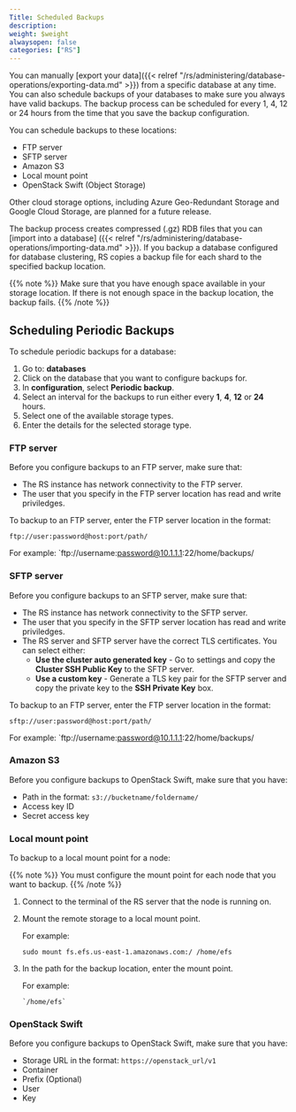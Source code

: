 ```yaml
---
Title: Scheduled Backups
description: 
weight: $weight
alwaysopen: false
categories: ["RS"]
---
```

You can manually [export your data]({{< relref "/rs/administering/database-operations/exporting-data.md" >}})
from a specific database at any time.
You can also schedule backups of your databases to make sure you always have valid backups.
The backup process can be scheduled for every 1, 4, 12 or 24 hours from the time that you save the backup configuration.

You can schedule backups to these locations:

- FTP server
- SFTP server
- Amazon S3
- Local mount point
- OpenStack Swift (Object Storage)

Other cloud storage options, including Azure Geo-Redundant Storage and Google Cloud Storage,
are planned for a future release.

The backup process creates compressed (.gz) RDB files that you can [import into a database]
({{< relref "/rs/administering/database-operations/importing-data.md" >}}).
If you backup a database configured for database clustering,
RS copies a backup file for each shard to the specified backup location.

{{% note %}}
Make sure that you have enough space available in your storage location.
If there is not enough space in the backup location, the backup fails.
{{% /note %}}

## Scheduling Periodic Backups

To schedule periodic backups for a database:

1. Go to: **databases**
1. Click on the database that you want to configure backups for.
1. In **configuration**, select **Periodic backup**.
1. Select an interval for the backups to run either every **1**, **4**, **12** or **24** hours.
1. Select one of the available storage types.
1. Enter the details for the selected storage type.

### FTP server

Before you configure backups to an FTP server, make sure that:

- The RS instance has network connectivity to the FTP server.
- The user that you specify in the FTP server location has read and write priviledges.

To backup to an FTP server, enter the FTP server location in the format:

```src
ftp://user:password@host:port/path/
```

For example: `ftp://username:password@10.1.1.1:22/home/backups/

### SFTP server

Before you configure backups to an SFTP server, make sure that:

- The RS instance has network connectivity to the SFTP server.
- The user that you specify in the SFTP server location has read and write priviledges.
- The RS server and SFTP server have the correct TLS certificates. You can select either:
    - **Use the cluster auto generated key** - Go to settings and copy the **Cluster SSH Public Key**
        to the SFTP server.
    - **Use a custom key** - Generate a TLS key pair for the SFTP server and copy the private key to
        the **SSH Private Key** box.

To backup to an FTP server, enter the FTP server location in the format:

```src
sftp://user:password@host:port/path/
```

For example: `ftp://username:password@10.1.1.1:22/home/backups/

### Amazon S3

Before you configure backups to OpenStack Swift, make sure that you have:

- Path in the format: `s3://bucketname/foldername/`
- Access key ID
- Secret access key

### Local mount point

To backup to a local mount point for a node:

{{% note %}}
You must configure the mount point for each node that you want to backup.
{{% /note %}}

1. Connect to the terminal of the RS server that the node is running on.
1. Mount the remote storage to a local mount point.

    For example:

    ```src
    sudo mount fs.efs.us-east-1.amazonaws.com:/ /home/efs
    ```

1. In the path for the backup location, enter the mount point.

    For example:

    ```src
    `/home/efs`
    ```

### OpenStack Swift

Before you configure backups to OpenStack Swift, make sure that you have:

- Storage URL in the format: `https://openstack_url/v1`
- Container
- Prefix (Optional)
- User
- Key
